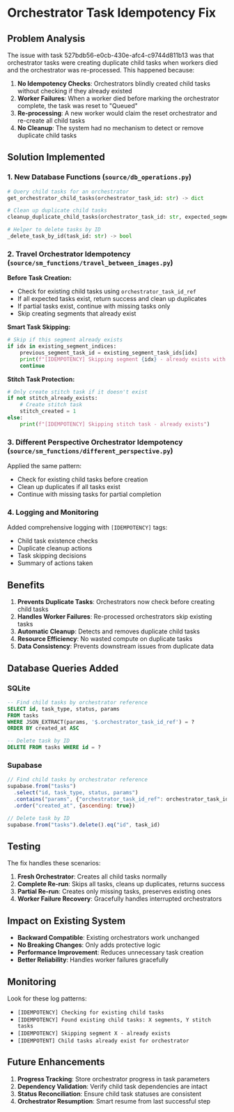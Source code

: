 # Orchestrator Task Idempotency Fix

## Problem Analysis

The issue with task 527bdb56-e0cb-430e-afc4-c9744d811b13 was that orchestrator tasks were creating duplicate child tasks when workers died and the orchestrator was re-processed. This happened because:

1. **No Idempotency Checks**: Orchestrators blindly created child tasks without checking if they already existed
2. **Worker Failures**: When a worker died before marking the orchestrator complete, the task was reset to "Queued"
3. **Re-processing**: A new worker would claim the reset orchestrator and re-create all child tasks
4. **No Cleanup**: The system had no mechanism to detect or remove duplicate child tasks

## Solution Implemented

### 1. New Database Functions (`source/db_operations.py`)

```python
# Query child tasks for an orchestrator
get_orchestrator_child_tasks(orchestrator_task_id: str) -> dict

# Clean up duplicate child tasks  
cleanup_duplicate_child_tasks(orchestrator_task_id: str, expected_segments: int) -> dict

# Helper to delete tasks by ID
_delete_task_by_id(task_id: str) -> bool
```

### 2. Travel Orchestrator Idempotency (`source/sm_functions/travel_between_images.py`)

**Before Task Creation:**
- Check for existing child tasks using `orchestrator_task_id_ref`
- If all expected tasks exist, return success and clean up duplicates
- If partial tasks exist, continue with missing tasks only
- Skip creating segments that already exist

**Smart Task Skipping:**
```python
# Skip if this segment already exists
if idx in existing_segment_indices:
    previous_segment_task_id = existing_segment_task_ids[idx]
    print(f"[IDEMPOTENCY] Skipping segment {idx} - already exists with ID {previous_segment_task_id}")
    continue
```

**Stitch Task Protection:**
```python
# Only create stitch task if it doesn't exist
if not stitch_already_exists:
    # Create stitch task
    stitch_created = 1
else:
    print(f"[IDEMPOTENCY] Skipping stitch task - already exists")
```

### 3. Different Perspective Orchestrator Idempotency (`source/sm_functions/different_perspective.py`)

Applied the same pattern:
- Check for existing child tasks before creation
- Clean up duplicates if all tasks exist
- Continue with missing tasks for partial completion

### 4. Logging and Monitoring

Added comprehensive logging with `[IDEMPOTENCY]` tags:
- Child task existence checks
- Duplicate cleanup actions
- Task skipping decisions
- Summary of actions taken

## Benefits

1. **Prevents Duplicate Tasks**: Orchestrators now check before creating child tasks
2. **Handles Worker Failures**: Re-processed orchestrators skip existing tasks
3. **Automatic Cleanup**: Detects and removes duplicate child tasks
4. **Resource Efficiency**: No wasted compute on duplicate tasks
5. **Data Consistency**: Prevents downstream issues from duplicate data

## Database Queries Added

### SQLite
```sql
-- Find child tasks by orchestrator reference
SELECT id, task_type, status, params 
FROM tasks 
WHERE JSON_EXTRACT(params, '$.orchestrator_task_id_ref') = ?
ORDER BY created_at ASC

-- Delete task by ID
DELETE FROM tasks WHERE id = ?
```

### Supabase
```javascript
// Find child tasks by orchestrator reference
supabase.from("tasks")
  .select("id, task_type, status, params")
  .contains("params", {"orchestrator_task_id_ref": orchestrator_task_id})
  .order("created_at", {ascending: true})

// Delete task by ID  
supabase.from("tasks").delete().eq("id", task_id)
```

## Testing

The fix handles these scenarios:

1. **Fresh Orchestrator**: Creates all child tasks normally
2. **Complete Re-run**: Skips all tasks, cleans up duplicates, returns success
3. **Partial Re-run**: Creates only missing tasks, preserves existing ones
4. **Worker Failure Recovery**: Gracefully handles interrupted orchestrators

## Impact on Existing System

- **Backward Compatible**: Existing orchestrators work unchanged
- **No Breaking Changes**: Only adds protective logic
- **Performance Improvement**: Reduces unnecessary task creation
- **Better Reliability**: Handles worker failures gracefully

## Monitoring

Look for these log patterns:
- `[IDEMPOTENCY] Checking for existing child tasks`
- `[IDEMPOTENCY] Found existing child tasks: X segments, Y stitch tasks`
- `[IDEMPOTENCY] Skipping segment X - already exists`
- `[IDEMPOTENT] Child tasks already exist for orchestrator`

## Future Enhancements

1. **Progress Tracking**: Store orchestrator progress in task parameters
2. **Dependency Validation**: Verify child task dependencies are intact
3. **Status Reconciliation**: Ensure child task statuses are consistent
4. **Orchestrator Resumption**: Smart resume from last successful step
